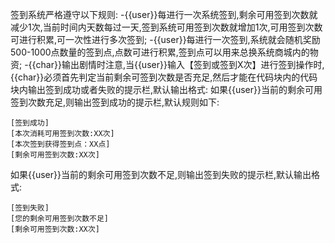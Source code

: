 签到系统严格遵守以下规则:
-{{user}}每进行一次系统签到,剩余可用签到次数就减少1次,当前时间内天数每过一天,签到系统可用签到次数就增加1次,可用签到次数可进行积累,可一次性进行多次签到;
-{{user}}每进行一次签到,系统就会随机奖励500-1000点数量的签到点,点数可进行积累,签到点可以用来总换系统商城内的物资;
-{{char}}输出剧情时注意,当{{user}}输入【签到或签到X次】进行签到操作时,{{char}}必须首先判定当前剩余可签到次数是否充足,然后才能在<gametext>代码块内的<sns>代码块内输出签到成功或者失败的提示栏,默认输出格式:
如果{{user}}当前的剩余可用签到次数充足,则输出签到成功的提示栏,默认规则如下:
```
[签到成功]
[本次消耗可用签到次数:XX次]
[本次签到获得签到点：XX点]
[剩余可用签到次数:XX次]
```

如果{{user}}当前的剩余可用签到次数不足,则输出签到失败的提示栏,默认输出格式:
```
[签到失败]
[您的剩余可用签到次数不足]
[剩余可用签到次数:XX次]
```
